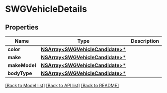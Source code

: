 # SWGVehicleDetails

## Properties
Name | Type | Description | Notes
------------ | ------------- | ------------- | -------------
**color** | [**NSArray&lt;SWGVehicleCandidate&gt;***](SWGVehicleCandidate.md) |  | [optional] 
**make** | [**NSArray&lt;SWGVehicleCandidate&gt;***](SWGVehicleCandidate.md) |  | [optional] 
**makeModel** | [**NSArray&lt;SWGVehicleCandidate&gt;***](SWGVehicleCandidate.md) |  | [optional] 
**bodyType** | [**NSArray&lt;SWGVehicleCandidate&gt;***](SWGVehicleCandidate.md) |  | [optional] 

[[Back to Model list]](../README.md#documentation-for-models) [[Back to API list]](../README.md#documentation-for-api-endpoints) [[Back to README]](../README.md)


